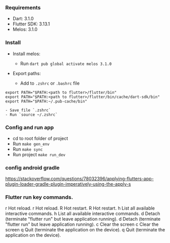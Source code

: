 ### Requirements
- Dart: 3.1.0
- Flutter SDK: 3.13.1
- Melos: 3.1.0

### Install
- Install melos:
    - Run `dart pub global activate melos 3.1.0`

- Export paths:
    - Add to `.zshrc` or `.bashrc` file
```    
export PATH="$PATH:<path to flutter>/flutter/bin"
export PATH="$PATH:<path to flutter>/flutter/bin/cache/dart-sdk/bin"
export PATH="$PATH:~/.pub-cache/bin"
```
    - Save file `.zshrc`
    - Run `source ~/.zshrc`

### Config and run app

- cd to root folder of project
- Run `make gen_env`
- Run `make sync`
- Run project `make run_dev`

### config android gradle
https://stackoverflow.com/questions/78032396/applying-flutters-app-plugin-loader-gradle-plugin-imperatively-using-the-apply-s


### Flutter run key commands.
r Hot reload. 
r Hot reload.
R Hot restart.
R Hot restart.
h List all available interactive commands.
h List all available interactive commands.
d Detach (terminate "flutter run" but leave application running).
d Detach (terminate "flutter run" but leave application running).
c Clear the screen
c Clear the screen
q Quit (terminate the application on the device).
q Quit (terminate the application on the device).